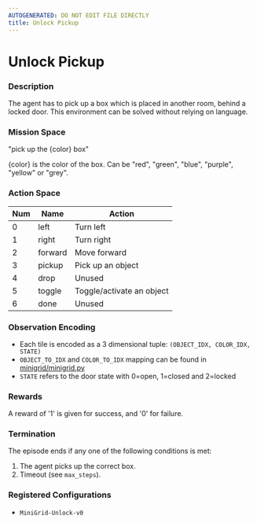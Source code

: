 ```yaml
---
AUTOGENERATED: DO NOT EDIT FILE DIRECTLY
title: Unlock Pickup
---
```



# Unlock Pickup

### Description

The agent has to pick up a box which is placed in another room, behind a
locked door. This environment can be solved without relying on language.

### Mission Space

"pick up the {color} box"

{color} is the color of the box. Can be "red", "green", "blue", "purple",
"yellow" or "grey".

### Action Space

| Num | Name         | Action                    |
|-----|--------------|---------------------------|
| 0   | left         | Turn left                 |
| 1   | right        | Turn right                |
| 2   | forward      | Move forward              |
| 3   | pickup       | Pick up an object         |
| 4   | drop         | Unused                    |
| 5   | toggle       | Toggle/activate an object |
| 6   | done         | Unused                    |

### Observation Encoding

- Each tile is encoded as a 3 dimensional tuple:
    `(OBJECT_IDX, COLOR_IDX, STATE)`
- `OBJECT_TO_IDX` and `COLOR_TO_IDX` mapping can be found in
    [minigrid/minigrid.py](minigrid/minigrid.py)
- `STATE` refers to the door state with 0=open, 1=closed and 2=locked

### Rewards

A reward of '1' is given for success, and '0' for failure.

### Termination

The episode ends if any one of the following conditions is met:

1. The agent picks up the correct box.
2. Timeout (see `max_steps`).

### Registered Configurations

- `MiniGrid-Unlock-v0`
